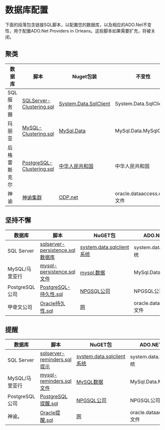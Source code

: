 # 数据库配置

下面的段落包含链接SQL脚本，以配置您的数据库，以及相应的ADO.Net不变性，用于配置ADO.Net Providers in Orleans。这些脚本如果需要扩充，将被关闭。

## 聚类

| 数据库 | 脚本 | Nuget包装 | 不变性 |
| --- | --- | ------- | --- |
| SQL服务器 | [SQLServer-Clustering.sql](https://github.com/dotnet/orleans/blob/master/src/AdoNet/Orleans.Clustering.AdoNet/SQLServer-Clustering.sql) | [System.Data.SqlClient](https://www.nuget.org/packages/System.Data.SqlClient/) | System.Data.SqlClient |
| 玛丽亚 | [MySQL-Clustering.sql](https://github.com/dotnet/orleans/blob/master/src/AdoNet/Orleans.Clustering.AdoNet/MySQL-Clustering.sql) | [MySql.Data](https://www.nuget.org/packages/MySql.Data/) | MySql.Data.MySqlClient |
| 后格雷斯克尔 | [PostgreSQL-Clustering.sql](https://github.com/dotnet/orleans/blob/master/src/AdoNet/Orleans.Clustering.AdoNet/PostgreSQL-Clustering.sql) | [中华人民共和国](https://www.nuget.org/packages/Npgsql/) | 中华人民共和国 |
| 神谕 | [神谕集群](https://github.com/dotnet/orleans/blob/master/src/AdoNet/Orleans.Clustering.AdoNet/Oracle-Clustering.sql) | [ODP.net](https://www.nuget.org/packages/Oracle.ManagedDataAccess/) | oracle.dataaccess.client文件 |

## 坚持不懈

| 数据库 | 脚本 | NuGET包 | ADO.NET不变量 |
| --- | --- | ------ | ---------- |
| SQL Server | [sqlserver-persistence.sql数据库](https://github.com/dotnet/orleans/blob/master/src/AdoNet/Orleans.Persistence.AdoNet/SQLServer-Persistence.sql) | [system.data.sqlclient系统](https://www.nuget.org/packages/System.Data.SqlClient/) | system.data.sqlclient系统 |
| MySQL/马里亚行 | [mysql-persistence.sql文件](https://github.com/dotnet/orleans/blob/master/src/AdoNet/Orleans.Persistence.AdoNet/MySQL-Persistence.sql) | [mysql.数据](https://www.nuget.org/packages/MySql.Data/) | MySql.Data.MySqlClient |
| PostgreSQL公司 | [PostgreSQL-持久性.sql](https://github.com/dotnet/orleans/blob/master/src/AdoNet/Orleans.Persistence.AdoNet/PostgreSQL-Persistence.sql) | [NPGSQL公司](https://www.nuget.org/packages/Npgsql/) | NPGSQL公司 |
| 甲骨文公司 | [Oracle持久性.sql](https://github.com/dotnet/orleans/blob/master/src/AdoNet/Orleans.Persistence.AdoNet/Oracle-Persistence.sql) | [网](https://www.nuget.org/packages/Oracle.ManagedDataAccess/) | oracle.dataaccess.client文件 |

## 提醒

| 数据库 | 脚本 | NuGET包 | ADO.NET不变量 |
| --- | --- | ------ | ---------- |
| SQL Server | [sqlserver-reminders.sql提示](https://github.com/dotnet/orleans/blob/master/src/AdoNet/Orleans.Reminders.AdoNet/SQLServer-Reminders.sql) | [system.data.sqlclient系统](https://www.nuget.org/packages/System.Data.SqlClient/) | system.data.sqlclient系统 |
| MySQL/马里亚行 | [mysql-reminders.sql文件](https://github.com/dotnet/orleans/blob/master/src/AdoNet/Orleans.Reminders.AdoNet/MySQL-Reminders.sql) | [MySQL数据](https://www.nuget.org/packages/MySql.Data/) | MySql.Data.MySqlClient |
| PostgreSQL公司 | [PostgreSQL提醒.sql](https://github.com/dotnet/orleans/blob/master/src/AdoNet/Orleans.Reminders.AdoNet/PostgreSQL-Reminders.sql) | [NPGSQL公司](https://www.nuget.org/packages/Npgsql/) | NPGSQL公司 |
| 神谕。 | [Oracle提醒.sql](https://github.com/dotnet/orleans/blob/master/src/AdoNet/Orleans.Reminders.AdoNet/Oracle-Reminders.sql) | [网](https://www.nuget.org/packages/Oracle.ManagedDataAccess/) | oracle.dataaccess.client文件 |
